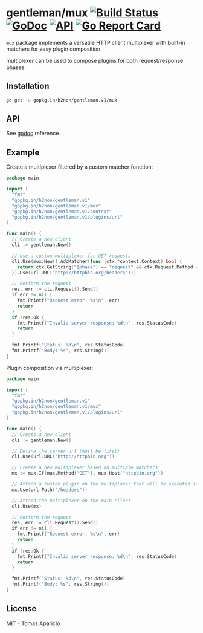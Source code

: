 # gentleman/mux [![Build Status](https://travis-ci.org/h2non/gentleman.png)](https://travis-ci.org/h2non/gentleman) [![GoDoc](https://godoc.org/github.com/h2non/gentleman/mux?status.svg)](https://godoc.org/github.com/h2non/gentleman/mux) [![API](https://img.shields.io/badge/status-stable-green.svg?style=flat)](https://godoc.org/github.com/h2non/gentleman/mux) [![Go Report Card](https://goreportcard.com/badge/github.com/h2non/gentleman/mux)](https://goreportcard.com/report/github.com/h2non/gentleman/mux)

`mux` package implements a versatile HTTP client multiplexer with built-in matchers for easy plugin composition.

multiplexer can be used to compose plugins for both request/response phases.

## Installation

```bash
go get -u gopkg.in/h2non/gentleman.v1/mux
```

## API

See [godoc](https://godoc.org/github.com/h2non/gentleman/mux) reference.

## Example

Create a multiplexer filtered by a custom matcher function:
```go
package main

import (
  "fmt"
  "gopkg.in/h2non/gentleman.v1"
  "gopkg.in/h2non/gentleman.v1/mux"
  "gopkg.in/h2non/gentleman.v1/context"
  "gopkg.in/h2non/gentleman.v1/plugins/url"
)

func main() {
  // Create a new client
  cli := gentleman.New()

  // Use a custom multiplexer for GET requests
  cli.Use(mux.New().AddMatcher(func (ctx *context.Context) bool {
    return ctx.GetString("$phase") == "request" && ctx.Request.Method == "GET"
  }).Use(url.URL("http://httpbin.org/headers")))

  // Perform the request
  res, err := cli.Request().Send()
  if err != nil {
    fmt.Printf("Request error: %s\n", err)
    return
  }
  if !res.Ok {
    fmt.Printf("Invalid server response: %d\n", res.StatusCode)
    return
  }

  fmt.Printf("Status: %d\n", res.StatusCode)
  fmt.Printf("Body: %s", res.String())
}
```

Plugin composition via multiplexer:
```go
package main

import (
  "fmt"
  "gopkg.in/h2non/gentleman.v1"
  "gopkg.in/h2non/gentleman.v1/mux"
  "gopkg.in/h2non/gentleman.v1/plugins/url"
)

func main() {
  // Create a new client
  cli := gentleman.New()

  // Define the server url (must be first)
  cli.Use(url.URL("http://httpbin.org"))

  // Create a new multiplexer based on multiple matchers
  mx := mux.If(mux.Method("GET"), mux.Host("httpbin.org"))

  // Attach a custom plugin on the multiplexer that will be executed if the matchers passes
  mx.Use(url.Path("/headers"))

  // Attach the multiplexer on the main client
  cli.Use(mx)

  // Perform the request
  res, err := cli.Request().Send()
  if err != nil {
    fmt.Printf("Request error: %s\n", err)
    return
  }
  if !res.Ok {
    fmt.Printf("Invalid server response: %d\n", res.StatusCode)
    return
  }

  fmt.Printf("Status: %d\n", res.StatusCode)
  fmt.Printf("Body: %s", res.String())
}
```

## License

MIT - Tomas Aparicio
